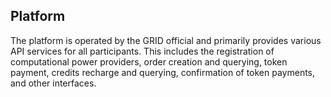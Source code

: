 ## Platform

The platform is operated by the GRID official and primarily provides various API services for all participants. This includes the registration of computational power providers, order creation and querying, token payment, credits recharge and querying, confirmation of token payments, and other interfaces.